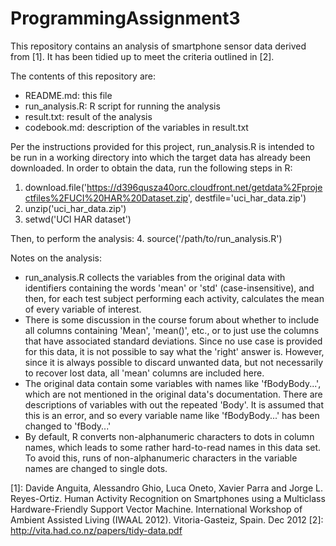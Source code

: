 # ProgrammingAssignment3

This repository contains an analysis of smartphone sensor data derived from [1]. It has been tidied up to meet the criteria outlined in [2].

The contents of this repository are:
* README.md: this file
* run_analysis.R: R script for running the analysis
* result.txt: result of the analysis
* codebook.md: description of the variables in result.txt

Per the instructions provided for this project, run_analysis.R is intended to be run in a working directory into which the target data has already been downloaded. In order to obtain the data, run the following steps in R:
1. download.file('https://d396qusza40orc.cloudfront.net/getdata%2Fprojectfiles%2FUCI%20HAR%20Dataset.zip', destfile='uci_har_data.zip')
2. unzip('uci_har_data.zip')
3. setwd('UCI HAR dataset')

Then, to perform the analysis:
4. source('/path/to/run_analysis.R')

Notes on the analysis:
* run_analysis.R collects the variables from the original data with identifiers containing the words 'mean' or 'std' (case-insensitive), and then, for each test subject performing each activity, calculates the mean of every variable of interest.
* There is some discussion in the course forum about whether to include all columns containing 'Mean', 'mean()', etc., or to just use the columns that have associated standard deviations. Since no use case is provided for this data, it is not possible to say what the 'right' answer is. However, since it is always possible to discard unwanted data, but not necessarily to recover lost data, all 'mean' columns are included here.
* The original data contain some variables with names like 'fBodyBody...', which are not mentioned in the original data's documentation. There are descriptions of variables with out the repeated 'Body'. It is assumed that this is an error, and so every variable name like 'fBodyBody...' has been changed to 'fBody...'
* By default, R converts non-alphanumeric characters to dots in column names, which leads to some rather hard-to-read names in this data set. To avoid this, runs of non-alphanumeric characters in the variable names are changed to single dots.


[1]: Davide Anguita, Alessandro Ghio, Luca Oneto, Xavier Parra and Jorge L. Reyes-Ortiz. Human Activity Recognition on Smartphones using a Multiclass Hardware-Friendly Support Vector Machine. International Workshop of Ambient Assisted Living (IWAAL 2012). Vitoria-Gasteiz, Spain. Dec 2012
[2]: http://vita.had.co.nz/papers/tidy-data.pdf
